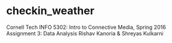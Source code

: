 # checkin_weather
Cornell Tech INFO 5302: Intro to Connective Media, Spring 2016 Assignment 3: Data Analysis  Rishav Kanoria &amp; Shreyas Kulkarni
